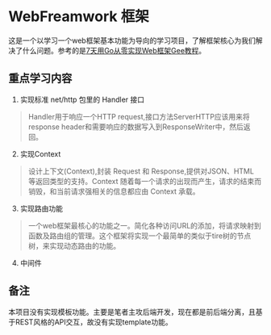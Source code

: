 # WebFreamwork 框架
这是一个以学习一个web框架基本功能为导向的学习项目，了解框架核心为我们解决了什么问题。参考的是[7天用Go从零实现Web框架Gee教程](https://geektutu.com/post/gee.html)。

## 重点学习内容

1. 实现标准 net/http 包里的 Handler 接口
> Handler用于响应一个HTTP request,接口方法ServerHTTP应该用来将response header和需要响应的数据写入到ResponseWriter中，然后返回。

2. 实现Context
> 设计上下文(Context),封装 Request 和 Response,提供对JSON、HTML 等返回类型的支持。Context 随着每一个请求的出现而产生，请求的结束而销毁，和当前请求强相关的信息都应由 Context 承载。

3. 实现路由功能
> 一个web框架最核心的功能之一。简化各种访问URL的添加，将请求映射到函数及路由组的管理。这个框架将实现一个最简单的类似于tire树的节点树，来实现动态路由的功能。

4. 中间件


## 备注

本项目没有实现模板功能。主要是笔者主攻后端开发，现在都是前后端分离，且基于REST风格的API交互，故没有实现template功能。